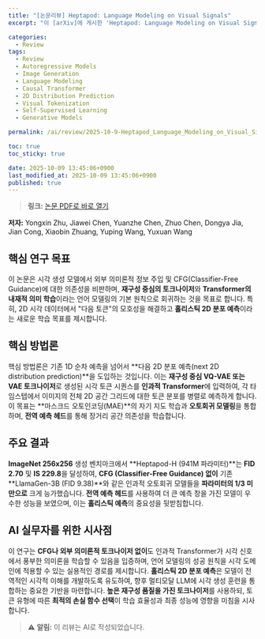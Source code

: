 ```yaml
---
title: "[논문리뷰] Heptapod: Language Modeling on Visual Signals"
excerpt: "이 [arXiv]에 게시한 'Heptapod: Language Modeling on Visual Signals' 논문에 대한 자세한 리뷰입니다."

categories:
  - Review
tags:
  - Review
  - Autoregressive Models
  - Image Generation
  - Language Modeling
  - Causal Transformer
  - 2D Distribution Prediction
  - Visual Tokenization
  - Self-Supervised Learning
  - Generative Models

permalink: /ai/review/2025-10-9-Heptapod_Language_Modeling_on_Visual_Signals/

toc: true
toc_sticky: true

date: 2025-10-09 13:45:06+0900
last_modified_at: 2025-10-09 13:45:06+0900
published: true
---
```

> **링크:** [논문 PDF로 바로 열기](https://arxiv.org/abs/2510.06673)

**저자:** Yongxin Zhu, Jiawei Chen, Yuanzhe Chen, Zhuo Chen, Dongya Jia, Jian Cong, Xiaobin Zhuang, Yuping Wang, Yuxuan Wang



## 핵심 연구 목표
이 논문은 시각 생성 모델에서 외부 의미론적 정보 주입 및 CFG(Classifier-Free Guidance)에 대한 의존성을 비판하며, **재구성 중심의 토크나이저**와 **Transformer의 내재적 의미 학습**이라는 언어 모델링의 기본 원칙으로 회귀하는 것을 목표로 합니다. 특히, 2D 시각 데이터에서 "다음 토큰"의 모호성을 해결하고 **홀리스틱 2D 분포 예측**이라는 새로운 학습 목표를 제시합니다.

## 핵심 방법론
핵심 방법론은 기존 1D 순차 예측을 넘어서 **다음 2D 분포 예측(next 2D distribution prediction)**을 도입하는 것입니다. 이는 **재구성 중심 VQ-VAE 또는 VAE 토크나이저**로 생성된 시각 토큰 시퀀스를 **인과적 Transformer**에 입력하여, 각 타임스텝에서 이미지의 전체 2D 공간 그리드에 대한 토큰 분포를 병렬로 예측하게 합니다. 이 목표는 **마스크드 오토인코딩(MAE)**의 자기 지도 학습과 **오토회귀 모델링**을 통합하며, **전역 예측 헤드**를 통해 장거리 공간 의존성을 학습합니다.

## 주요 결과
**ImageNet 256x256** 생성 벤치마크에서 **Heptapod-H (941M 파라미터)**는 **FID 2.70** 및 **IS 229.8**을 달성하여, **CFG (Classifier-Free Guidance) 없이** 기존 **LlamaGen-3B (FID 9.38)**와 같은 인과적 오토회귀 모델들을 **파라미터의 1/3 미만으로** 크게 능가했습니다. **전역 예측 헤드**를 사용하여 더 큰 예측 창을 가진 모델이 우수한 성능을 보였으며, 이는 **홀리스틱 예측**의 중요성을 뒷받침합니다.

## AI 실무자를 위한 시사점
이 연구는 **CFG나 외부 의미론적 토크나이저 없이**도 인과적 Transformer가 시각 신호에서 풍부한 의미론을 학습할 수 있음을 입증하며, 언어 모델링의 성공 원칙을 시각 도메인에 적용할 수 있는 실용적인 경로를 제시합니다. **홀리스틱 2D 분포 예측**은 모델이 전역적인 시각적 이해를 개발하도록 유도하여, 향후 멀티모달 LLM에 시각 생성 훈련을 통합하는 중요한 기반을 마련합니다. **높은 재구성 품질을 가진 토크나이저**를 사용하되, 토큰 유형에 따른 **최적의 손실 함수 선택**이 학습 효율성과 최종 성능에 영향을 미침을 시사합니다.

> ⚠️ **알림:** 이 리뷰는 AI로 작성되었습니다.
